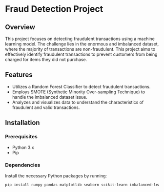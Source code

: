 # Fraud Detection Project

## Overview
This project focuses on detecting fraudulent transactions using a machine learning model. The challenge lies in the enormous and imbalanced dataset, where the majority of transactions are non-fraudulent. This project aims to effectively identify fraudulent transactions to prevent customers from being charged for items they did not purchase.

## Features
- Utilizes a Random Forest Classifier to detect fraudulent transactions.
- Employs SMOTE (Synthetic Minority Over-sampling Technique) to handle the imbalanced dataset issue.
- Analyzes and visualizes data to understand the characteristics of fraudulent and valid transactions.

## Installation

### Prerequisites
- Python 3.x
- Pip

### Dependencies
Install the necessary Python packages by running:

```bash
pip install numpy pandas matplotlib seaborn scikit-learn imbalanced-learn
